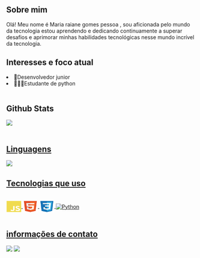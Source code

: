 ## Sobre mim
<a> Olá! Meu nome é Maria raiane gomes pessoa , sou aficionada pelo mundo da tecnologia estou aprendendo e dedicando continuamente a superar desafios e aprimorar minhas habilidades tecnológicas nesse mundo incrível da tecnologia. </a>

## Interesses e foco atual
   <li>🚀Desenvolvedor junior</li>
   <li>👩🏽‍💻Estudante de python</li>
<br>

<div>
 
 ## Github Stats

   <a href="https://github.com/Maryraiane">
   <img height="180em" src="https://github-readme-stats.vercel.app/api?username=Maryraiane&show_icons=true&theme=highcontrast&include_all_commits=true&count_private=true"/>
</div>
<br>

## Linguagens 
   <img height="180em" src="https://github-readme-stats.vercel.app/api/top-langs/?username=Maryraiane&layout=compact&langs_count=5&theme=highcontrast"/>
   

## Tecnologias que uso
<div style="display: inline_block"><br>
  <img align="center" alt="Js" height="30" width="40" src="https://raw.githubusercontent.com/devicons/devicon/master/icons/javascript/javascript-plain.svg">
  <img align="center" alt="HTML" height="30" width="40" src="https://raw.githubusercontent.com/devicons/devicon/master/icons/html5/html5-original.svg">
  <img align="center" alt="CSS" height="30" width="40" src="https://raw.githubusercontent.com/devicons/devicon/master/icons/css3/css3-original.svg">
  <img align="center" alt="Python" height"30" width="40" src="https://cdn.jsdelivr.net/gh/devicons/devicon@latest/icons/python/python-original-wordmark.svg"/>
</div>
  
<br>
 
## informações de contato
 
<div> 
  <a href = "mailto:raianepocket38@gmail.com"><img src="https://img.shields.io/badge/-Gmail-%23333?style=for-the-badge&logo=gmail&logoColor=white" target="_blank"></a>
  <a href="https://www.linkedin.com/in/maria-raiane-09b62b162/" target="_blank"><img src="https://img.shields.io/badge/-LinkedIn-%230077B5?style=for-the-badge&logo=linkedin&logoColor=white" target="_blank"></a>
</div>
